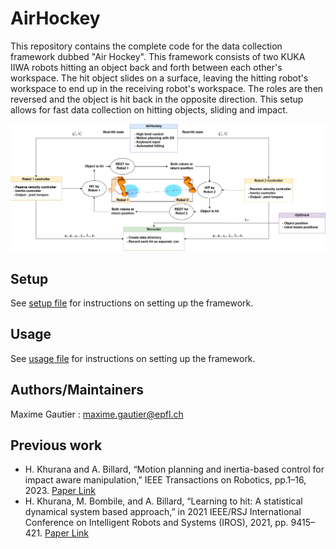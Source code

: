 # AirHockey 

This repository contains the complete code for the data collection framework dubbed "Air Hockey". This framework consists of two KUKA IIWA robots hitting an object back and forth between each other's workspace. The hit object slides on a surface, leaving the hitting robot's workspace to end up in the receiving robot's workspace. The roles are then reversed and the object is hit back in the opposite direction. This setup allows for fast data collection on hitting objects, sliding and impact.


![AirHockey Communication](media/AirHockey_FSM.png)


## Setup 

See [setup file](src/air_hockey/setup.md) for instructions on setting up the framework.

## Usage

See [usage file](src/air_hockey/usage.md) for instructions on setting up the framework.

## Authors/Maintainers 

Maxime Gautier : maxime.gautier@epfl.ch


## Previous work 
- H. Khurana and A. Billard, “Motion planning and inertia-based control for impact aware manipulation,” IEEE Transactions on Robotics, pp.1–16, 2023. [Paper Link](https://ieeexplore.ieee.org/stamp/stamp.jsp?arnumber=10297989)
- H. Khurana, M. Bombile, and A. Billard, “Learning to hit: A statistical dynamical system based approach,” in 2021 IEEE/RSJ International Conference on Intelligent Robots and Systems (IROS), 2021, pp. 9415–421. [Paper Link](https://ieeexplore.ieee.org/stamp/stamp.jsp?arnumber=9635976)
